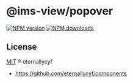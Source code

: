 # @ims-view/popover

[![NPM version][version-image]][version-url] [![NPM downloads][download-image]][download-url]

## License

[MIT](../../LICENSE) ® eternallycyf

<!-- npm url -->

[version-image]: http://img.shields.io/npm/v/@ims-view/popover.svg?color=deepgreen&label=latest
[version-url]: http://npmjs.org/package/@ims-view/popover
[download-image]: https://img.shields.io/npm/dm/@ims-view/popover.svg
[download-url]: https://npmjs.org/package/@ims-view/popover

<!-- repo url -->

- https://github.com/eternallycyf/components
